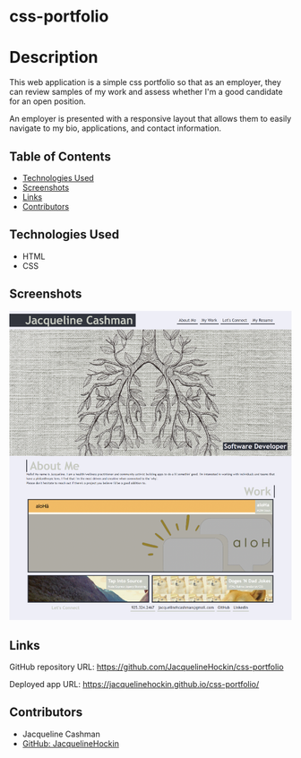 # css-portfolio

# Description

This web application is a simple css portfolio so that as an employer, they can review samples of my work and assess whether I'm a good candidate for an open position. 

An employer is presented with a responsive layout that allows them to easily navigate to my bio, applications, and contact information. 

## Table of Contents 
* [Technologies Used](#technologies-used)
* [Screenshots](#screenshots)
* [Links](#links)
* [Contributors](#contributors)

## Technologies Used

- HTML
- CSS


## Screenshots

![screenshot1](./assets/images/screenshot.png)


## Links

GitHub repository URL: 
https://github.com/JacquelineHockin/css-portfolio

Deployed app URL: https://jacquelinehockin.github.io/css-portfolio/


## Contributors 
- Jacqueline Cashman
- [GitHub: JacquelineHockin](https://github.com/jacquelinehockin)